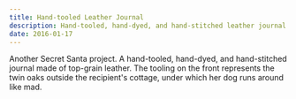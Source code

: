 ```yaml
---
title: Hand-tooled Leather Journal
description: Hand-tooled, hand-dyed, and hand-stitched leather journal
date: 2016-01-17
---
```

Another Secret Santa project. A hand-tooled, hand-dyed, and hand-stitched journal made of top-grain leather. The tooling on the front represents the twin oaks outside the recipient's cottage, under which her dog runs around like mad.